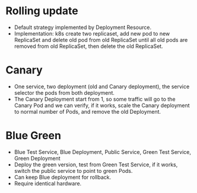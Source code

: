 # Rolling update
- Default strategy implemented by Deployment Resource.
- Implementation: k8s create two replicaset, add new pod to new ReplicaSet and delete old pod from old ReplicaSet until all old pods are removed from old ReplicaSet, then delete the old ReplicaSet.

# Canary
- One service, two deployment (old and Canary deployment), the service selector the pods from both deployment.
- The Canary Deployment start from 1, so some traffic will go to the Canary Pod and we can verify, if it works, scale the Canary deployment to normal number of Pods, and remove the old Deployment.

# Blue Green
- Blue Test Service, Blue Deployment, Public Service, Green Test Service, Green Deployment
- Deploy the green version, test from Green Test Service, if it works, switch the public service to point to green Pods.
- Can keep Blue deployment for rollback.
- Require identical hardware.
